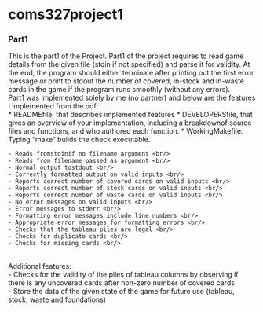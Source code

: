 # coms327project1
### Part1
This is the part1 of the Project. Part1 of the project requires to read game details from the given file (stdin if not specified) and parse it for validity. At the end, the program should either terminate after printing out the first error message or print to stdout the number of covered, in-stock and in-waste cards in the game if the program runs smoothly (without any errors).
<br/>Part1 was implemented solely by me (no partner) and below are the features I implemented from the pdf:  
	* READMEfile, that describes implemented features
	* DEVELOPERSfile, that gives an overview of your implementation, including a breakdownof source files and functions, and who authored each function.
	* WorkingMakefile.  Typing “make” builds the check executable.


	- Reads fromstdinif no filename argument <br/>
	- Reads from filename passed as argument <br/>
	- Normal output tostdout <br/>
	- Correctly formatted output on valid inputs <br/>
	- Reports correct number of covered cards on valid inputs <br/>
	- Reports correct number of stock cards on valid inputs <br/>
	- Reports correct number of waste cards on valid inputs <br/>
	- No error messages on valid inputs <br/>
	- Error messages to stderr <br/>
	- Formatting error messages include line numbers <br/>
	- Appropriate error messages for formatting errors <br/>
	- Checks that the tableau piles are legal <br/>
	- Checks for duplicate cards <br/>
	- Checks for missing cards <br/>
<br/>
Additional features: <br/>
	- Checks for the validity of the piles of tableau columns by observing if there is any uncovered cards after non-zero number of covered cards <br/>
	- Store the data of the given state of the game for future use (tableau, stock, waste and foundations) <br/>

